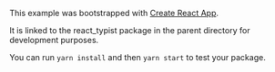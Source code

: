 This example was bootstrapped with [Create React App](https://github.com/facebook/create-react-app).

It is linked to the react_typist package in the parent directory for development purposes.

You can run `yarn install` and then `yarn start` to test your package.
